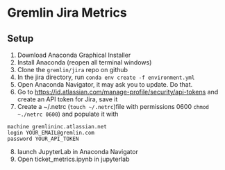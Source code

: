 # Gremlin Jira Metrics

## Setup

1. Download Anaconda Graphical Installer
2. Install Anaconda (reopen all terminal windows)
3. Clone the `gremlin/jira` repo on github
4. In the jira directory, run `conda env create -f environment.yml`
5. Open Anaconda Navigator, it may ask you to update. Do that.
6. Go to https://id.atlassian.com/manage-profile/security/api-tokens and create an API token for Jira, save it
7. Create a ~/.netrc (`touch ~/.netrc`)file with permissions 0600 `chmod ~./netrc 0600`) and populate it with
```
machine gremlininc.atlassian.net
login YOUR_EMAIL@gremlin.com
password YOUR_API_TOKEN
```
8. launch JupyterLab in Anaconda Navigator
9. Open ticket_metrics.ipynb in jupyterlab

